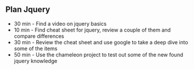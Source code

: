 ## Plan Jquery
* 30 min - Find a video on jquery basics
* 10 min - Find cheat sheet for jquery, review a couple of them and compare differences
* 30 min - Review the cheat sheet and use google to take a deep dive into some of the items
* 50 min - Use the chameleon project to test out some of the new found jquery knowledge

